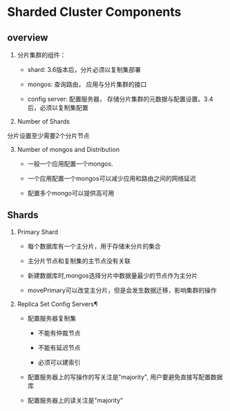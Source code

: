 # Sharded Cluster Components

## overview

1. 分片集群的组件：

    * shard: 3.6版本后，分片必须以复制集部署

    * mongos: 查询路由， 应用与分片集群的接口

    * config server: 配置服务器， 存储分片集群的元数据与配置设置。3.4后，必须以复制集配置

2. Number of Shards

分片设置至少需要2个分片节点

3. Number of mongos and Distribution

   * 一般一个应用配置一个mongos.

   * 一个应用配置一个mongos可以减少应用和路由之间的网络延迟

   * 配置多个mongo可以提供高可用


## Shards

1. Primary Shard

    * 每个数据库有一个主分片，用于存储未分片的集合

    * 主分片节点和复制集的主节点没有关联

    * 新建数据库时,mongos选择分片中数据量最少的节点作为主分片

    * movePrimary可以改变主分片，但是会发生数据迁移，影响集群的操作

2. Replica Set Config Servers¶

    * 配置服务器复制集

        * 不能有仲裁节点

        * 不能有延迟节点

        * 必须可以建索引

    * 配置服务器上的写操作的写关注是"majority", 用户要避免直接写配置数据库

    * 配置服务器上的读关注是"majority"


